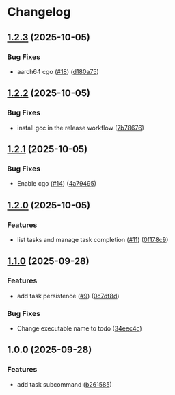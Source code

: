 # Changelog

## [1.2.3](https://github.com/ake3mio/go-todo-cli/compare/v1.2.2...v1.2.3) (2025-10-05)


### Bug Fixes

* aarch64 cgo ([#18](https://github.com/ake3mio/go-todo-cli/issues/18)) ([d180a75](https://github.com/ake3mio/go-todo-cli/commit/d180a7535fea541171df9bbbf00aecaf057fbfff))


## [1.2.2](https://github.com/ake3mio/go-todo-cli/compare/v1.2.1...v1.2.2) (2025-10-05)


### Bug Fixes

* install gcc in the release workflow ([7b78676](https://github.com/ake3mio/go-todo-cli/commit/7b786765f122b86b9f3eabdcb8dfe79c77bf138a))

## [1.2.1](https://github.com/ake3mio/go-todo-cli/compare/v1.2.0...v1.2.1) (2025-10-05)


### Bug Fixes

* Enable cgo ([#14](https://github.com/ake3mio/go-todo-cli/issues/14)) ([4a79495](https://github.com/ake3mio/go-todo-cli/commit/4a7949574e1d4e445ac0c8de6b52506ffd62147c))

## [1.2.0](https://github.com/ake3mio/go-todo-cli/compare/v1.1.0...v1.2.0) (2025-10-05)


### Features

* list tasks and manage task completion ([#11](https://github.com/ake3mio/go-todo-cli/issues/11)) ([0f178c9](https://github.com/ake3mio/go-todo-cli/commit/0f178c90a16ea0e46a42b69b7785494b98eb98ee))

## [1.1.0](https://github.com/ake3mio/go-todo-cli/compare/v1.0.0...v1.1.0) (2025-09-28)


### Features

* add task persistence ([#9](https://github.com/ake3mio/go-todo-cli/issues/9)) ([0c7df8d](https://github.com/ake3mio/go-todo-cli/commit/0c7df8d7462267c4c053cde250ad9768de3e663a))


### Bug Fixes

* Change executable name to todo ([34eec4c](https://github.com/ake3mio/go-todo-cli/commit/34eec4c42fe438a6b86cad9e5611646817a84a31))

## 1.0.0 (2025-09-28)


### Features

* add task subcommand ([b261585](https://github.com/ake3mio/go-todo-cli/commit/b261585bff1f61a69a72475148da27b409db60c2))
